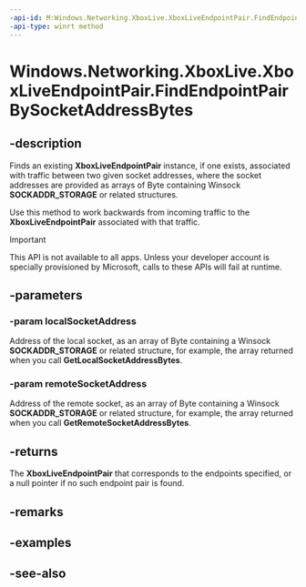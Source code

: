 ```yaml
---
-api-id: M:Windows.Networking.XboxLive.XboxLiveEndpointPair.FindEndpointPairBySocketAddressBytes(System.Byte[],System.Byte[])
-api-type: winrt method
---
```


<!-- Method syntax
public Windows.Networking.XboxLive.XboxLiveEndpointPair FindEndpointPairBySocketAddressBytes(System.Byte[] localSocketAddress, System.Byte[] remoteSocketAddress)
-->

# Windows.Networking.XboxLive.XboxLiveEndpointPair.FindEndpointPairBySocketAddressBytes

## -description

Finds an existing **XboxLiveEndpointPair** instance, if one exists, associated with traffic between two given socket addresses, where the socket addresses are provided as arrays of Byte containing Winsock **SOCKADDR_STORAGE** or related structures.

Use this method to work backwards from incoming traffic to the **XboxLiveEndpointPair** associated with that traffic.

> [!IMPORTANT]
> This API is not available to all apps. Unless your developer account is specially provisioned by Microsoft, calls to these APIs will fail at runtime.

## -parameters

### -param localSocketAddress

Address of the local socket, as an array of Byte containing a Winsock **SOCKADDR_STORAGE** or related structure, for example, the array returned when you call **GetLocalSocketAddressBytes**.

### -param remoteSocketAddress

Address of the remote socket, as an array of Byte containing a Winsock **SOCKADDR_STORAGE** or related structure, for example, the array returned when you call **GetRemoteSocketAddressBytes**.

## -returns

The **XboxLiveEndpointPair** that corresponds to the endpoints specified, or a null pointer if no such endpoint pair is found.

## -remarks

## -examples

## -see-also
